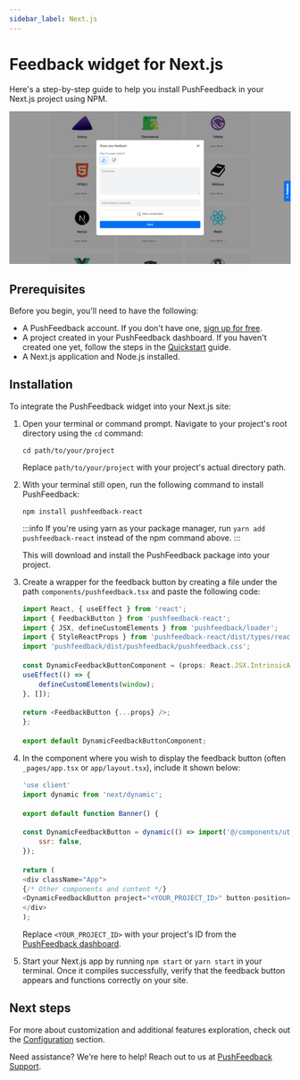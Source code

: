 ```yaml
---
sidebar_label: Next.js
---
```


# Feedback widget for Next.js

Here's a step-by-step guide to help you install PushFeedback in your Next.js project using NPM.

![Feedback wiget for docs screenshot](./images/feedback-widget-docs.png)

## Prerequisites

Before you begin, you'll need to have the following:

- A PushFeedback account. If you don't have one, [sign up for free](https://app.pushfeedback.com/accounts/signup/).
- A project created in your PushFeedback dashboard. If you haven't created one yet, follow the steps in the [Quickstart](../quickstart.md#2-create-a-project) guide.
- A Next.js application and Node.js installed.

## Installation

To integrate the PushFeedback widget into your Next.js site:

1. Open your terminal or command prompt. Navigate to your project's root directory using the `cd` command:

    ```console
    cd path/to/your/project
    ```
    
    Replace `path/to/your/project` with your project's actual directory path.

1. With your terminal still open, run the following command to install PushFeedback:

    ```console
    npm install pushfeedback-react
    ```

    :::info
    If you're using yarn as your package manager, run `yarn add pushfeedback-react` instead of the npm command above.
    :::

    This will download and install the PushFeedback package into your project.


1. Create a wrapper for the feedback button by creating a file under the path `components/pushfeedback.tsx` and paste the following code:

    ```ts
    import React, { useEffect } from 'react';
    import { FeedbackButton } from 'pushfeedback-react';
    import { JSX, defineCustomElements } from 'pushfeedback/loader';
    import { StyleReactProps } from 'pushfeedback-react/dist/types/react-component-lib/interfaces';
    import 'pushfeedback/dist/pushfeedback/pushfeedback.css';

    const DynamicFeedbackButtonComponent = (props: React.JSX.IntrinsicAttributes & JSX.FeedbackButton & Omit<React.HTMLAttributes<HTMLFeedbackButtonElement>, "style"> & StyleReactProps & React.RefAttributes<HTMLFeedbackButtonElement>) => {
    useEffect(() => {
        defineCustomElements(window);
    }, []);

    return <FeedbackButton {...props} />;
    };

    export default DynamicFeedbackButtonComponent;
    ```

1. In the component where you wish to display the feedback button (often `_pages/app.tsx` or `app/layout.tsx`), include it shown below:

    ```js
    'use client'
    import dynamic from 'next/dynamic';

    export default function Banner() {

    const DynamicFeedbackButton = dynamic(() => import('@/components/utils/pushfeedback'), {
        ssr: false,
    });  
    
    return (
    <div className="App">
    {/* Other components and content */}
    <DynamicFeedbackButton project="<YOUR_PROJECT_ID>" button-position="bottom-right" modal-position="bottom-right" button-style="light" custom-font="true">Feedback</DynamicFeedbackButton>
    </div>
    );
    ```

    Replace `<YOUR_PROJECT_ID>` with your project's ID from the [PushFeedback dashboard](../quickstart.md#2-create-a-project).

1. Start your Next.js app by running `npm start` or `yarn start` in your terminal. Once it compiles successfully, verify that the feedback button appears and functions correctly on your site.

## Next steps

For more about customization and additional features exploration, check out the [Configuration](/category/configuration) section.

Need assistance? We're here to help! Reach out to us at [PushFeedback Support](https://pushfeedback.com/support).
